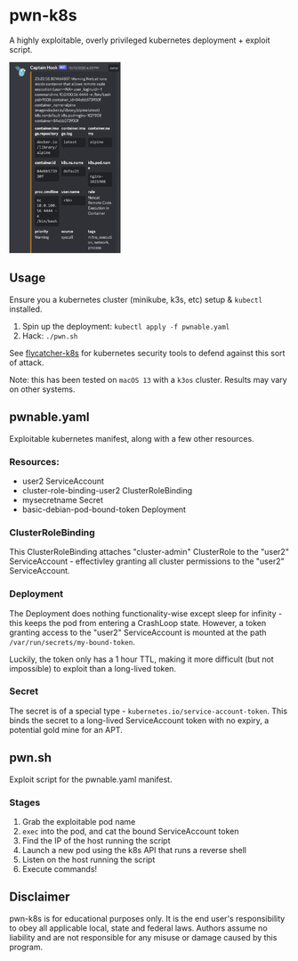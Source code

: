 # pwn-k8s

A highly exploitable, overly privileged kubernetes deployment + exploit script.

<img src="/captain-hook.png" width="200" />

## Usage

Ensure you a kubernetes cluster (minikube, k3s, etc) setup & `kubectl` installed.

1. Spin up the deployment: `kubectl apply -f pwnable.yaml`
2. Hack: `./pwn.sh`

See [flycatcher-k8s](https://github.com/ajmilazzo/flycatcher-k8s) for kubernetes security tools to defend against this sort of attack.

Note: this has been tested on `macOS 13` with a `k3os` cluster. Results may vary on other systems.

## pwnable.yaml

Exploitable kubernetes manifest, along with a few other resources.

### Resources:

* user2 ServiceAccount
* cluster-role-binding-user2 ClusterRoleBinding
* mysecretname Secret
* basic-debian-pod-bound-token Deployment

### ClusterRoleBinding

This ClusterRoleBinding attaches "cluster-admin" ClusterRole to the "user2" ServiceAccount - effectivley granting all cluster permissions to the "user2" ServiceAccount.

### Deployment

The Deployment does nothing functionality-wise except sleep for infinity - this keeps the pod from entering a CrashLoop state. However, a token granting access to the "user2" ServiceAccount is mounted at the path `/var/run/secrets/my-bound-token`. 

Luckily, the token only has a 1 hour TTL, making it more difficult (but not impossible) to exploit than a long-lived token.

### Secret

The secret is of a special type - `kubernetes.io/service-account-token`. This binds the secret to a long-lived ServiceAccount token with no expiry, a potential gold mine for an APT.

## pwn.sh

Exploit script for the pwnable.yaml manifest.

### Stages

1. Grab the exploitable pod name
2. `exec` into the pod, and cat the bound ServiceAccount token
3. Find the IP of the host running the script
4. Launch a new pod using the k8s API that runs a reverse shell 
5. Listen on the host running the script 
6. Execute commands!

## Disclaimer

pwn-k8s is for educational purposes only. It is the end user's responsibility to obey all applicable local, state and federal laws. Authors assume no liability and are not responsible for any misuse or damage caused by this program.